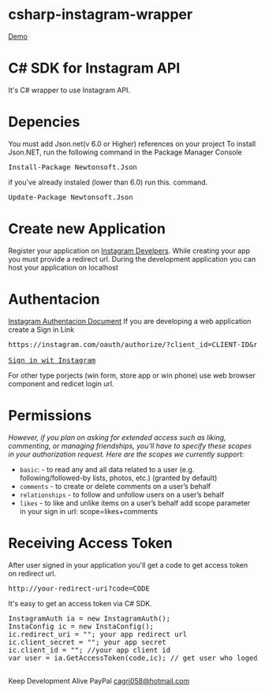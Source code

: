 csharp-instagram-wrapper
========================
[ Demo](http://devkod.com/InstagramCSharpSdk)
# C# SDK for Instagram API
It's C# wrapper to use Instagram API.
# Depencies
You must add Json.net(v 6.0 or Higher) references on your project
To install Json.NET, run the following command in the Package Manager Console
<pre>Install-Package Newtonsoft.Json</pre>
if you've already instaled (lower than 6.0) run this. command.
<pre>Update-Package Newtonsoft.Json</pre>

# Create new Application
Register your application on [Instagram Develpers](http://instagram.com/developer/).
While creating your app you must provide a redirect url. During the development application you can host your application on localhost

# Authentacion
[Instagram Authentacion Document](http://instagram.com/developer/authentication/)
If you are developing a web application create a Sign in Link
<pre>
https://instagram.com/oauth/authorize/?client_id=CLIENT-ID&redirect_uri=REDIRECT-URI&response_type=token<br>
<a href="https://instagram.com/oauth/authorize/?client_id=CLIENT-ID&redirect_uri=REDIRECT-URI&response_type=token">Sign in wit Instagram</a></pre>
For other type porjects (win form, store app or win phone) use web browser component and redicet login url.


# Permissions
<i>However, if you plan on asking for extended access such as liking, commenting, or managing friendships, you’ll have to specify these scopes in your authorization request. Here are the scopes we currently support:</i>
+ `basic`: - to read any and all data related to a user (e.g. following/followed-by lists, photos, etc.) (granted by default)
+ `comments` - to create or delete comments on a user’s behalf
+ `relationships` - to follow and unfollow users on a user’s behalf
+ `likes` - to like and unlike items on a user’s behalf
 add scope parameter in your sign in url: scope=likes+comments
 
 # Receiving Access Token
 After user signed in your application you'll get a code to get access token on redirect url. <pre>http://your-redirect-uri?code=CODE</pre>
 It's easy to get an access token via C# SDK.
 <pre>
InstagramAuth ia = new InstagramAuth();
InstaConfig ic = new InstaConfig();
ic.redirect_uri = ""; your app redirect url
ic.client_secret = ""; your app secret
ic.client_id = ""; //your app client id
var user = ia.GetAccessToken(code,ic); // get user who loged in with an access_token
 </pre>
 
Keep Development Alive PayPal cagri058@hotmail.com
